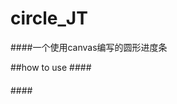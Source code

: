 # circle_JT
####一个使用canvas编写的圆形进度条

##how to use
####<body>
####	<div id="dom"></div>
####	<script><br>
####		$.circleJt({
####			domId:'dom',//必需，圆形进度条画布依托的Dom的id
####			radius:20,//必需，圆形进度条的半径
####			pbColor:'green',//必需，圆形进度条的颜色
####      pbWidth:'5',//非必需，原型进度条的宽度
####      value:780,//必需，进度条当前的数值
####      totalValue:1000,//非必需，进度的总值
####      percentage:true,//非必需，是否在原型进度条的中间显示目前进度数
####      fontSize:6,//非必须，进度数的字号
####		});
####	</script>
####</body>



